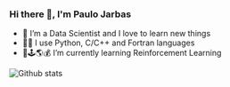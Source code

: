 ### Hi there 👋, I'm Paulo Jarbas

- 🔭 I’m a Data Scientist and I love to learn new things
- 👨‍💻 I use Python, C/C++ and Fortran languages
- 🤖🕹️🌎💰 I’m currently learning Reinforcement Learning

![Github stats](https://github-readme-stats.vercel.app/api?username=Pjarbas&show_icons=true&theme=chartreuse-dark&count_private=true&include_all_commits=true)
